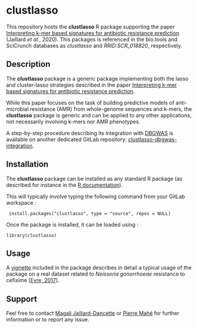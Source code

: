 # clustlasso

This repository hosts the **clustlasso** R package supporting the paper [Interpreting k-mer based signatures for antibiotic resistance prediction](https://academic.oup.com/gigascience) (Jaillard *et al.*, 2020).
This packages is referenced in the bio.tools and SciCrunch databases as *clustlasso* and *RRID:SCR_018820*, respectively.

## Description

The **clustlasso** package is a generic package implementing both the lasso and cluster-lasso strategies described in the paper [Interpreting k-mer based signatures for antibiotic resistance prediction](https://academic.oup.com/gigascience).

While this paper focuses on the task of building predictive models of anti-microbial resistance (AMR) from whole-genome sequences and k-mers, the **clustlasso** package is generic and can be applied to any other applications, not necessarily involving k-mers nor AMR phenotypes.

 A step-by-step procedure describing its integration with [DBGWAS](https://gitlab.com/leoisl/dbgwas) is available on another dedicated GitLab repository: [clustlasso-dbgwas-integration](https://gitlab.com/biomerieux-data-science/clustlasso-dbgwas-integration).

## Installation 
The **clustlasso** package can be installed as any standard R package (as described for instance in the [R documentation](https://cran.r-project.org/doc/manuals/r-release/R-admin.html#Installing-packages)).

This will typically involve typing the following command from your GitLab workspace :  

` install.packages("clustlasso", type = "source", repos = NULL)`

Once the package is installed, it can be loaded using : 

`library(clustlasso)`

## Usage

A [vignette](https://gitlab.com/biomerieux-data-science/clustlasso/-/blob/master/vignettes/vignette.pdf) included in the package describes in detail a typical usage of the package on a real dataset related to *Neisseria gonorrhoeae* resistance to cefixime [[Eyre, 2017](https://pubmed.ncbi.nlm.nih.gov/28333355/)]. 

## Support

Feel free to contact [Magali Jaillard-Dancette](mailto:magali.jaillard-dancette@biomerieux.com) or [Pierre Mahé](mailto:pierre.mahe@biomerieux.com) for further information or to report any issue.


 

